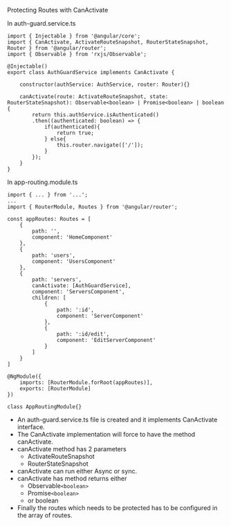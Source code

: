 Protecting Routes with CanActivate

In auth-guard.service.ts

```
import { Injectable } from '@angular/core';
import { CanActivate, ActivateRouteSnapshot, RouterStateSnapshot, Router } from '@angular/router';
import { Observable } from 'rxjs/Observable';

@Injectable()
export class AuthGuardService implements CanActivate {

    constructor(authService: AuthService, router: Router){}

    canActivate(route: ActivateRouteSnapshot, state: RouterStateSnapshot): Observable<boolean> | Promise<boolean> | boolean {
        return this.authService.isAuthenticated()
        .then((authenticated: boolean) => {
            if(authenticated){
                return true;
            } else{
                this.router.navigate(['/']);
            }
        });
    }
}
```

In app-routing.module.ts

```
import { ... } from '...';
...
import { RouterModule, Routes } from '@angular/router';

const appRoutes: Routes = [
    {
        path: '',
        component: 'HomeComponent'
    },
    {
        path: 'users',
        component: 'UsersComponent'
    },
    {
        path: 'servers',
        canActivate: [AuthGuardService],
        component: 'ServersComponent',
        children: [
            {
                path: ':id',
                component: 'ServerComponent'
            },
            {
                path: ':id/edit',
                component: 'EditServerComponent'
            }
        ]
    }
]

@NgModule({
    imports: [RouterModule.forRoot(appRoutes)],
    exports: [RouterModule]
})

class AppRoutingModule{}
```

-   An auth-guard.service.ts file is created and it implements CanActivate interface.
-   The CanActivate implementation will force to have the method canActivate.
-   canActivate method has 2 parameters
    -   ActivateRouteSnapshot
    -   RouterStateSnapshot
-   canActivate can run either Async or sync.
-   canActivate has method returns either
    -   Observable```<boolean>```
    -   Promise```<boolean>```
    -   or boolean
-   Finally the routes which needs to be protected has to be configured in the array of routes.